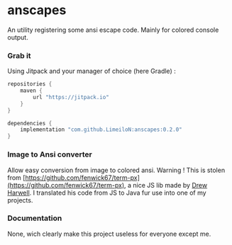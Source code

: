# anscapes
An utility registering some ansi escape code. 
Mainly for colored console output.

### Grab it
Using Jitpack and your manager of choice (here Gradle) : 
```groovy
repositories {
    maven {
        url "https://jitpack.io"
    }
}

dependencies {
    implementation "com.github.LimeiloN:anscapes:0.2.0"
}
```

### Image to Ansi converter
Allow easy conversion from image to colored ansi.
Warning ! This is stolen from [https://github.com/fenwick67/term-px](https://github.com/fenwick67/term-px),
a nice JS lib made by [Drew Harwell](https://github.com/fenwick67).
I translated his code from JS to Java fur use into one of my projects.


### Documentation
None, wich clearly make this project useless for everyone except me.
